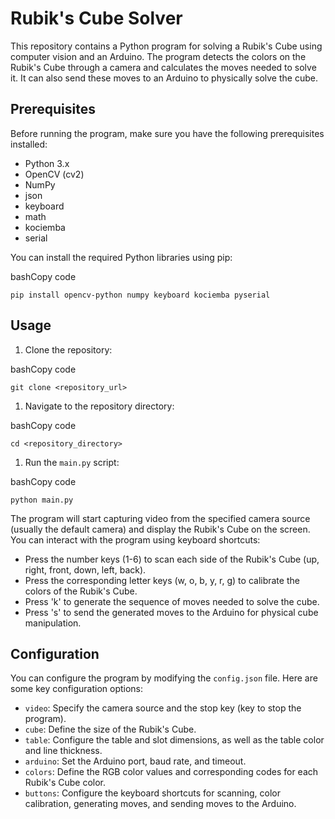 Rubik's Cube Solver
===================

This repository contains a Python program for solving a Rubik's Cube using computer vision and an Arduino. The program detects the colors on the Rubik's Cube through a camera and calculates the moves needed to solve it. It can also send these moves to an Arduino to physically solve the cube.

Prerequisites
-------------

Before running the program, make sure you have the following prerequisites installed:

-   Python 3.x
-   OpenCV (cv2)
-   NumPy
-   json
-   keyboard
-   math
-   kociemba
-   serial

You can install the required Python libraries using pip:

bashCopy code

`pip install opencv-python numpy keyboard kociemba pyserial`

Usage
-----

1.  Clone the repository:

bashCopy code

`git clone <repository_url>`

1.  Navigate to the repository directory:

bashCopy code

`cd <repository_directory>`

1.  Run the `main.py` script:

bashCopy code

`python main.py`

The program will start capturing video from the specified camera source (usually the default camera) and display the Rubik's Cube on the screen. You can interact with the program using keyboard shortcuts:

-   Press the number keys (1-6) to scan each side of the Rubik's Cube (up, right, front, down, left, back).
-   Press the corresponding letter keys (w, o, b, y, r, g) to calibrate the colors of the Rubik's Cube.
-   Press 'k' to generate the sequence of moves needed to solve the cube.
-   Press 's' to send the generated moves to the Arduino for physical cube manipulation.

Configuration
-------------

You can configure the program by modifying the `config.json` file. Here are some key configuration options:

-   `video`: Specify the camera source and the stop key (key to stop the program).
-   `cube`: Define the size of the Rubik's Cube.
-   `table`: Configure the table and slot dimensions, as well as the table color and line thickness.
-   `arduino`: Set the Arduino port, baud rate, and timeout.
-   `colors`: Define the RGB color values and corresponding codes for each Rubik's Cube color.
-   `buttons`: Configure the keyboard shortcuts for scanning, color calibration, generating moves, and sending moves to the Arduino.
